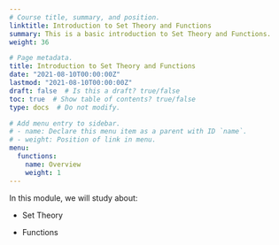```yaml
---
# Course title, summary, and position.
linktitle: Introduction to Set Theory and Functions
summary: This is a basic introduction to Set Theory and Functions.
weight: 36

# Page metadata.
title: Introduction to Set Theory and Functions
date: "2021-08-10T00:00:00Z"
lastmod: "2021-08-10T00:00:00Z"
draft: false  # Is this a draft? true/false
toc: true  # Show table of contents? true/false
type: docs  # Do not modify.

# Add menu entry to sidebar.
# - name: Declare this menu item as a parent with ID `name`.
# - weight: Position of link in menu.
menu:
  functions:
    name: Overview
    weight: 1
---
```


In this module, we will study about:

- Set Theory 

- Functions

